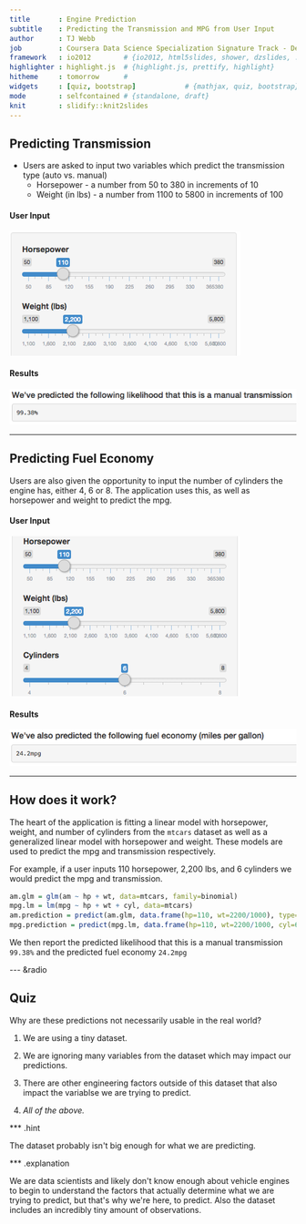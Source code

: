 ```yaml
---
title       : Engine Prediction
subtitle    : Predicting the Transmission and MPG from User Input
author      : TJ Webb
job         : Coursera Data Science Specialization Signature Track - Developing Data Products
framework   : io2012        # {io2012, html5slides, shower, dzslides, ...}
highlighter : highlight.js  # {highlight.js, prettify, highlight}
hitheme     : tomorrow      # 
widgets     : [quiz, bootstrap]            # {mathjax, quiz, bootstrap}
mode        : selfcontained # {standalone, draft}
knit        : slidify::knit2slides
---
```


## Predicting Transmission

* Users are asked to input two variables which predict the transmission type (auto vs. manual)
    * Horsepower - a number from 50 to 380 in increments of 10
    * Weight (in lbs) - a number from 1100 to 5800 in increments of 100

#### User Input
![User Input](assets/img/transmission_input.png)

#### Results
![Results](assets/img/transmission_output.png)

---

## Predicting Fuel Economy

Users are also given the opportunity to input the number of cylinders the engine has, either 4, 6 or 8. The application uses this, as well as horsepower and weight to predict the mpg.

#### User Input
![User Input](assets/img/mpg_input.png)

#### Results
![Results](assets/img/mpg_output.png)

---

## How does it work?

The heart of the application is fitting a linear model with horsepower, weight, and number of cylinders from the `mtcars` dataset as well as a generalized linear model with horsepower and weight. These models are used to predict the mpg and transmission respectively.

For example, if a user inputs 110 horsepower, 2,200 lbs, and 6 cylinders we would predict the mpg and transmission.


```r
am.glm = glm(am ~ hp + wt, data=mtcars, family=binomial)
mpg.lm = lm(mpg ~ hp + wt + cyl, data=mtcars)
am.prediction = predict(am.glm, data.frame(hp=110, wt=2200/1000), type="response")
mpg.prediction = predict(mpg.lm, data.frame(hp=110, wt=2200/1000, cyl=6))
```

We then report the predicted likelihood that this is a manual transmission `99.38%` and the predicted fuel economy `24.2mpg`

--- &radio

## Quiz

Why are these predictions not necessarily usable in the real world?

1. We are using a tiny dataset.

2. We are ignoring many variables from the dataset which may impact our predictions.

3. There are other engineering factors outside of this dataset that also impact the variablse we are trying to predict.

4. _All of the above._

*** .hint

The dataset probably isn't big enough for what we are predicting.

*** .explanation

We are data scientists and likely don't know enough about vehicle engines to begin to understand the factors that actually determine what we are trying to predict, but that's why we're here, to predict. Also the dataset includes an incredibly tiny amount of observations.

